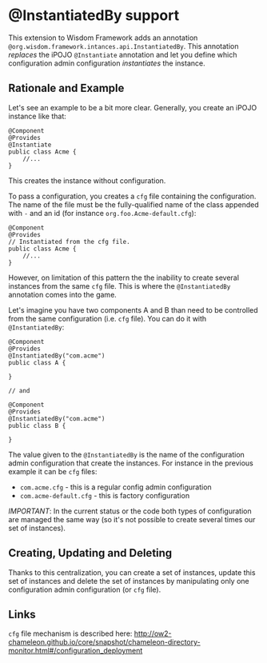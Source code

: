 # @InstantiatedBy support

This extension to Wisdom Framework adds an annotation `@org.wisdom.framework.intances.api.InstantiatedBy`. This 
annotation _replaces_ the iPOJO `@Instantiate` annotation and let you define which configuration admin configuration 
_instantiates_ the instance.
 
## Rationale and Example
 
Let's see an example to be a bit more clear. Generally, you create an iPOJO instance like that:
 
```
@Component
@Provides
@Instantiate
public class Acme {
    //...
}
```

This creates the instance without configuration. 

To pass a configuration, you creates a `cfg` file containing the configuration. The name of the file must be the 
fully-qualified name of the class appended with `-` and an id (for instance `org.foo.Acme-default.cfg`):

```
@Component
@Provides
// Instantiated from the cfg file.
public class Acme {
    //...
}
```

However, on limitation of this pattern the the inability to create several instances from the same `cfg` file. This 
is where the `@InstantiatedBy` annotation comes into the game.

Let's imagine you have two components A and B than need to be controlled from the same configuration (i.e. `cfg` 
file). You can do it with `@InstantiatedBy`:
  
```
@Component
@Provides
@InstantiatedBy("com.acme")
public class A {

}

// and

@Component
@Provides
@InstantiatedBy("com.acme")
public class B {

}
```

The value given to the `@InstantiatedBy` is the name of the configuration admin configuration that create the 
instances. For instance in the previous example it can be `cfg` files:

* `com.acme.cfg` - this is a regular config admin configuration
* `com.acme-default.cfg` - this is factory configuration

*IMPORTANT*: In the current status or the code both types of configuration are managed the same way (so it's not 
possible to create  several  times our set of instances).

## Creating, Updating and Deleting
 
Thanks to this centralization, you can create a set of instances, update this set of instances and delete the set of 
instances by manipulating only one configuration admin configuration (or `cfg` file).

## Links
 
`cfg` file mechanism is described here: http://ow2-chameleon.github.io/core/snapshot/chameleon-directory-monitor.html#/configuration_deployment 
 
 
 


 
 